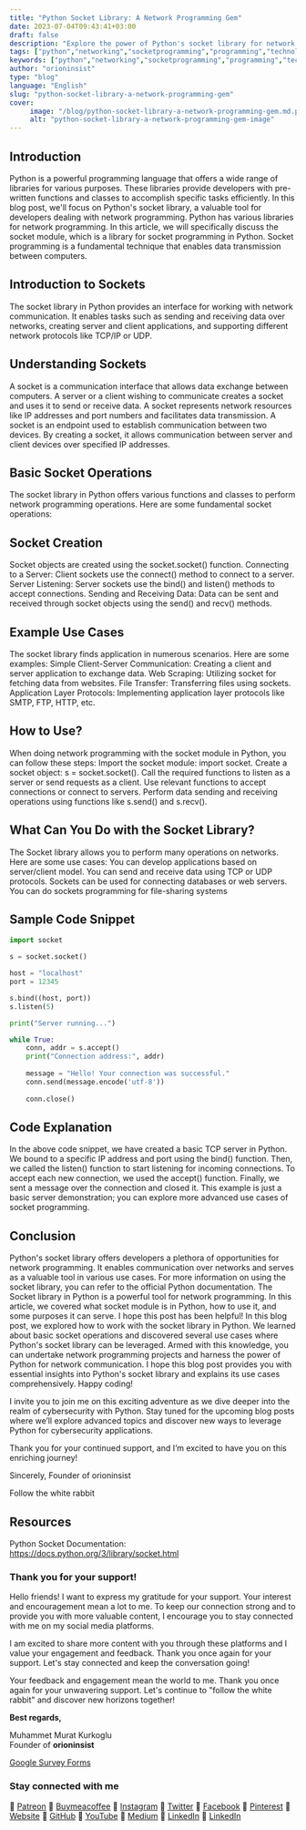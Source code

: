 ```yaml
---
title: "Python Socket Library: A Network Programming Gem"
date: 2023-07-04T09:43:41+03:00
draft: false
description: "Explore the power of Python's socket library for network programming! Learn socket creation, data transmission, and use cases in this blog post. Level up your networking projects with this valuable tool. Happy coding! 🌐💻🐍"
tags: ["python","networking","socketprogramming","programming","technology","pythonlibraries","networkcommunication"]
keywords: ["python","networking","socketprogramming","programming","technology","pythonlibraries","networkcommunication"]
author: "orioninsist"
type: "blog"
language: "English"
slug: "python-socket-library-a-network-programming-gem"
cover:
     image: "/blog/python-socket-library-a-network-programming-gem.md.png"
     alt: "python-socket-library-a-network-programming-gem-image"
---
```


## Introduction
Python is a powerful programming language that offers a wide range of libraries for various purposes. These libraries provide developers with pre-written functions and classes to accomplish specific tasks efficiently. In this blog post, we'll focus on Python's socket library, a valuable tool for developers dealing with network programming. Python has various libraries for network programming. In this article, we will specifically discuss the socket module, which is a library for socket programming in Python. Socket programming is a fundamental technique that enables data transmission between computers.

## Introduction to Sockets
The socket library in Python provides an interface for working with network communication. It enables tasks such as sending and receiving data over networks, creating server and client applications, and supporting different network protocols like TCP/IP or UDP.

## Understanding Sockets
A socket is a communication interface that allows data exchange between computers. A server or a client wishing to communicate creates a socket and uses it to send or receive data. A socket represents network resources like IP addresses and port numbers and facilitates data transmission. A socket is an endpoint used to establish communication between two devices. By creating a socket, it allows communication between server and client devices over specified IP addresses.

## Basic Socket Operations
The socket library in Python offers various functions and classes to perform network programming operations. Here are some fundamental socket operations:

## Socket Creation
Socket objects are created using the socket.socket() function.
Connecting to a Server: Client sockets use the connect() method to connect to a server.
Server Listening: Server sockets use the bind() and listen() methods to accept connections.
Sending and Receiving Data: Data can be sent and received through socket objects using the send() and recv() methods.
## Example Use Cases
The socket library finds application in numerous scenarios. Here are some examples:
Simple Client-Server Communication: Creating a client and server application to exchange data.
Web Scraping: Utilizing socket for fetching data from websites.
File Transfer: Transferring files using sockets.
Application Layer Protocols: Implementing application layer protocols like SMTP, FTP, HTTP, etc.
## How to Use?
When doing network programming with the socket module in Python, you can follow these steps:
Import the socket module: import socket.
Create a socket object: s = socket.socket().
Call the required functions to listen as a server or send requests as a client.
Use relevant functions to accept connections or connect to servers.
Perform data sending and receiving operations using functions like s.send() and s.recv().
## What Can You Do with the Socket Library?
The Socket library allows you to perform many operations on networks. Here are some use cases:
You can develop applications based on server/client model.
You can send and receive data using TCP or UDP protocols.
Sockets can be used for connecting databases or web servers.
You can do sockets programming for file-sharing systems

## Sample Code Snippet
```python
import socket

s = socket.socket()

host = "localhost"
port = 12345

s.bind((host, port))
s.listen(5)

print("Server running...")

while True:
    conn, addr = s.accept()
    print("Connection address:", addr)
    
    message = "Hello! Your connection was successful."
    conn.send(message.encode('utf-8'))
    
    conn.close()
```
## Code Explanation
In the above code snippet, we have created a basic TCP server in Python. We bound to a specific IP address and port using the bind() function. Then, we called the listen() function to start listening for incoming connections. To accept each new connection, we used the accept() function. Finally, we sent a message over the connection and closed it.
This example is just a basic server demonstration; you can explore more advanced use cases of socket programming.
## Conclusion
Python's socket library offers developers a plethora of opportunities for network programming. It enables communication over networks and serves as a valuable tool in various use cases. For more information on using the socket library, you can refer to the official Python documentation. The Socket library in Python is a powerful tool for network programming. In this article, we covered what socket module is in Python, how to use it, and some purposes it can serve. I hope this post has been helpful!
In this blog post, we explored how to work with the socket library in Python. We learned about basic socket operations and discovered several use cases where Python's socket library can be leveraged. Armed with this knowledge, you can undertake network programming projects and harness the power of Python for network communication.
I hope this blog post provides you with essential insights into Python's socket library and explains its use cases comprehensively. Happy coding!

I invite you to join me on this exciting adventure as we dive deeper into the realm of cybersecurity with Python. Stay tuned for the upcoming blog posts where we’ll explore advanced topics and discover new ways to leverage Python for cybersecurity applications.

Thank you for your continued support, and I’m excited to have you on this enriching journey!

Sincerely, Founder of orioninsist

Follow the white rabbit

## Resources

Python Socket Documentation: https://docs.python.org/3/library/socket.html

### Thank you for your support! 

Hello friends! I want to express my gratitude for your support. Your interest and encouragement mean a lot to me. To keep our connection strong and to provide you with more valuable content, I encourage you to stay connected with me on my social media platforms.

I am excited to share more content with you through these platforms and I value your engagement and feedback. Thank you once again for your support. Let's stay connected and keep the conversation going!

Your feedback and engagement mean the world to me. Thank you once again for your unwavering support.
Let's continue to "follow the white rabbit" and discover new horizons together!

**Best regards,**

Muhammet Murat Kurkoglu\
Founder of **orioninsist**

[Google Survey Forms](https://forms.gle/cPGSfiNRLJLVMyH79)

### Stay connected with me

🔗 [Patreon](https://www.patreon.com/orioninsist)
🔗 [Buymeacoffee](https://www.buymeacoffee.com/orioninsist)
🔗 [Instagram](https://www.instagram.com/insistorion/)
🔗 [Twitter](https://twitter.com/InsistOrion/)
🔗 [Facebook](https://www.facebook.com/insistorion)
🔗 [Pinterest](https://www.pinterest.com/orioninsist/)
🔗 [Website](https://orioninsist.org/)
🔗 [GitHub](https://github.com/orioninsist)
🔗 [YouTube](https://www.youtube.com/@orioninsist-official/)
🔗 [Medium](https://orioninsist.dev/)
🔗 [LinkedIn](https://www.linkedin.com/in/muhammet-murat-kurkoglu/)
🔗 [LinkedIn](https://www.linkedin.com/company/orioninsist/)
